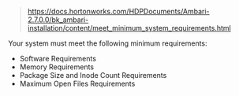 > https://docs.hortonworks.com/HDPDocuments/Ambari-2.7.0.0/bk_ambari-installation/content/meet_minimum_system_requirements.html

Your system must meet the following minimum requirements:

- Software Requirements
- Memory Requirements
- Package Size and Inode Count Requirements
- Maximum Open Files Requirements
